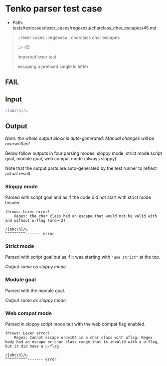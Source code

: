 # Tenko parser test case

- Path: tests/testcases/lexer_cases/regexesu/charclass_char_escapes/45.md

> :: lexer cases : regexesu : charclass char escapes
>
> ::> 45
>
> Imported lexer test
>
> escaping a prefixed single lc letter

## FAIL

## Input

`````js
/[abc\h]/u
`````

## Output

_Note: the whole output block is auto-generated. Manual changes will be overwritten!_

Below follow outputs in four parsing modes: sloppy mode, strict mode script goal, module goal, web compat mode (always sloppy).

Note that the output parts are auto-generated by the test runner to reflect actual result.

### Sloppy mode

Parsed with script goal and as if the code did not start with strict mode header.

`````
throws: Lexer error!
    Regex: the char class had an escape that would not be valid with and without u-flag (ord=-2)

/[abc\h]/u
^^^^^^^^^------- error
`````

### Strict mode

Parsed with script goal but as if it was starting with `"use strict"` at the top.

_Output same as sloppy mode._

### Module goal

Parsed with the module goal.

_Output same as sloppy mode._

### Web compat mode

Parsed in sloppy script mode but with the web compat flag enabled.

`````
throws: Lexer error!
    Regex: Cannot escape ord=104 in a char class with uflag; Regex body had an escape or char class range that is invalid with a u-flag, but it did have a u-flag

/[abc\h]/u
^^^^^^^^^^------- error
`````

